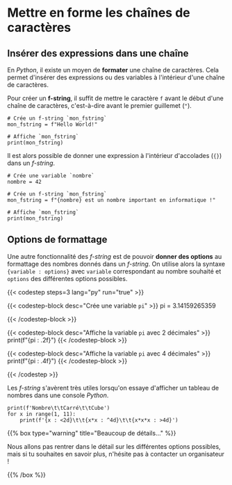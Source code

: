 # Mettre en forme les chaînes de caractères

## Insérer des expressions dans une chaîne

En *Python*, il existe un moyen de **formater** une chaîne de caractères. Cela
permet d'insérer des expressions ou des variables à l'intérieur d'une chaîne de
caractères.

Pour créer un **f-string**, il suffit de mettre le caractère `f` avant le début
d'une chaîne de caractères, c'est-à-dire avant le premier guillemet (`"`).

```codepython
# Crée un f-string `mon_fstring`
mon_fstring = f"Hello World!"

# Affiche `mon_fstring`
print(mon_fstring)
```

Il est alors possible de donner une expression à l'intérieur d'accolades (`{}`)
dans un *f-string*.

```codepython
# Crée une variable `nombre`
nombre = 42

# Crée un f-string `mon_fstring`
mon_fstring = f"{nombre} est un nombre important en informatique !"

# Affiche `mon_fstring`
print(mon_fstring)
```

## Options de formattage

Une autre fonctionnalité des *f-string* est de pouvoir **donner des options** au
formattage des nombres donnés dans un *f-string*. On utilise alors la syntaxe
`{variable : options}` avec `variable` correspondant au nombre souhaité et
`options` des différentes options possibles.

{{< codestep steps=3 lang="py" run="true" >}}

{{< codestep-block desc="Crée une variable `pi`" >}}
pi = 3.14159265359
 
{{< /codestep-block >}}

{{< codestep-block desc="Affiche la variable `pi` avec 2 décimales" >}}
print(f"{pi : .2f}")
{{< /codestep-block >}}

{{< codestep-block desc="Affiche la variable `pi` avec 4 décimales" >}}
print(f"{pi : .4f}")
{{< /codestep-block >}}

{{< /codestep >}}

Les *f-string* s'avèrent très utiles lorsqu'on essaye d'afficher un tableau de
nombres dans une console *Python*.

```codepython
print(f'Nombre\t\tCarré\t\tCube')
for x in range(1, 11):
    print(f'{x : <2d}\t\t{x*x : ^4d}\t\t{x*x*x : >4d}')
```

{{% box type="warning" title="Beaucoup de détails..." %}}

Nous allons pas rentrer dans le détail sur les différentes options possibles,
mais si tu souhaites en savoir plus, n'hésite pas à contacter un organisateur !

<!-- Plus d'informations sur https://he-arc.github.io/livre-python/fstrings/index.html -->

{{% /box %}}
